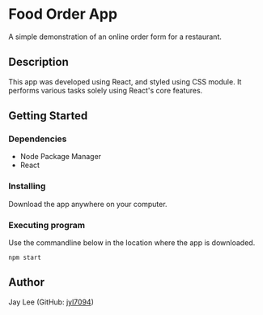 # Food Order App

A simple demonstration of an online order form for a restaurant.

## Description

This app was developed using React, and styled using CSS module. It performs various tasks solely using React's core features. 

## Getting Started

### Dependencies

* Node Package Manager
* React

### Installing

Download the app anywhere on your computer.

### Executing program

Use the commandline below in the location where the app is downloaded.
```
npm start
```

## Author

Jay Lee (GitHub: [jyl7094](https://github.com/jyl7094))
